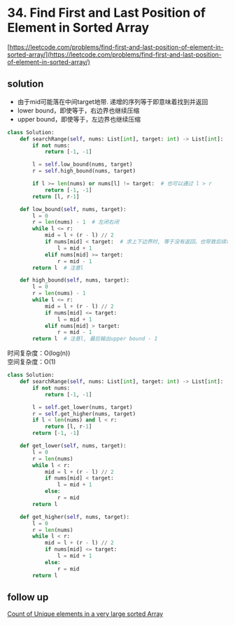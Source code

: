 # 34. Find First and Last Position of Element in Sorted Array

[https://leetcode.com/problems/find-first-and-last-position-of-element-in-sorted-array/](https://leetcode.com/problems/find-first-and-last-position-of-element-in-sorted-array/)

## solution

- 由于mid可能落在中间target地带. 递增的序列等于即意味着找到并返回
- lower bound，即使等于，右边界也继续压缩
- upper bound，即使等于，左边界也继续压缩

```python
class Solution:
    def searchRange(self, nums: List[int], target: int) -> List[int]:
        if not nums:
            return [-1, -1]

        l = self.low_bound(nums, target)
        r = self.high_bound(nums, target)

        if l >= len(nums) or nums[l] != target:  # 也可以通过 l > r
            return [-1, -1]
        return [l, r-1]

    def low_bound(self, nums, target):
        l = 0
        r = len(nums) - 1  # 左闭右闭
        while l <= r:
            mid = l + (r - l) // 2
            if nums[mid] < target:  # 求上下边界时, 等于没有返回。也导致后续输出后判断是否根本没找到
                l = mid + 1
            elif nums[mid] >= target:
                r = mid - 1
        return l  # 注意l

    def high_bound(self, nums, target):
        l = 0
        r = len(nums) - 1
        while l <= r:
            mid = l + (r - l) // 2
            if nums[mid] <= target:
                l = mid + 1
            elif nums[mid] > target:
                r = mid - 1
        return l  # 注意l, 最后输出upper bound - 1
```

时间复杂度：O(log(n)) <br>
空间复杂度：O(1)

```python
class Solution:
    def searchRange(self, nums: List[int], target: int) -> List[int]:
        if not nums:
            return [-1, -1]

        l = self.get_lower(nums, target)
        r = self.get_higher(nums, target)
        if l < len(nums) and l < r:
            return [l, r-1]
        return [-1, -1]

    def get_lower(self, nums, target):
        l = 0
        r = len(nums)
        while l < r:
            mid = l + (r - l) // 2
            if nums[mid] < target:
                l = mid + 1
            else:
                r = mid
        return l

    def get_higher(self, nums, target):
        l = 0
        r = len(nums)
        while l < r:
            mid = l + (r - l) // 2
            if nums[mid] <= target:
                l = mid + 1
            else:
                r = mid
        return l
```

## follow up

[Count of Unique elements in a very large sorted Array](https://www.geeksforgeeks.org/count-of-unique-elements-in-a-very-large-sorted-array/)
